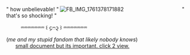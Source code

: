" how unbelievable! "
![FB_IMG_1761378171882](https://github.com/user-attachments/assets/26e0fa8e-00a5-4a5e-b03c-fa2026f5d66f)
⠀ ⠀ ⠀ ⠀ ⠀ ⠀ ⠀  ⠀ ⠀ ⠀ ⠀" that's so shocking! "

⠀ ⠀ ⠀⏔⏔⏔⏔⏔⏔⏔ ꒰ ᧔ෆ᧓ ꒱ ⏔⏔⏔⏔⏔⏔⏔

(*me and my stupid fandom that likely nobody knows*)
⠀ ⠀ ⠀⠀ ⠀ ⠀ ⠀ ⠀ ⠀ ⠀⠀ ⠀ ⠀[small document but its important. click 2 view.](https://docs.google.com/document/d/1FrOofSEDtn9L_AYwu_WJfPpltIvo3Ug2_hwyxhEn_v4/edit?usp=drivesdk)

